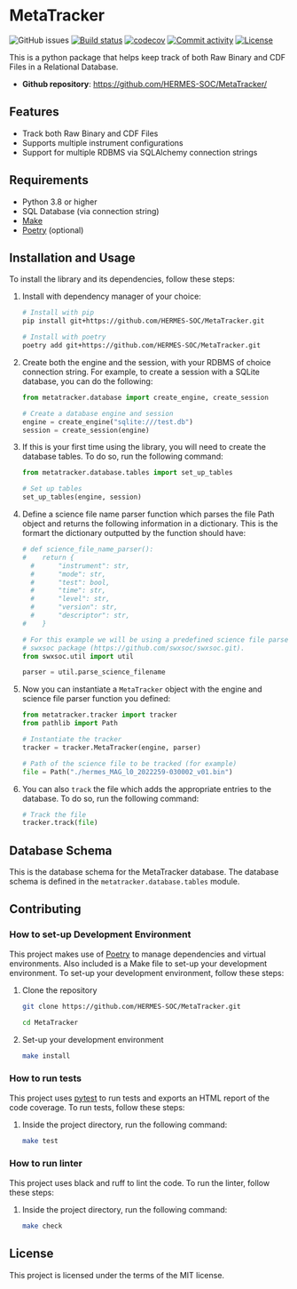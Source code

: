 # MetaTracker


![GitHub issues](https://img.shields.io/github/issues/HERMES-SOC/MetaTracker)
[![Build status](https://img.shields.io/github/actions/workflow/status/HERMES-SOC/MetaTracker/main.yml?branch=main)](https://github.com/HERMES-SOC/MetaTracker/actions/workflows/main.yml?query=branch%3Amain)
[![codecov](https://codecov.io/gh/HERMES-SOC/MetaTracker/branch/main/graph/badge.svg)](https://codecov.io/gh/HERMES-SOC/MetaTracker)
[![Commit activity](https://img.shields.io/github/commit-activity/m/HERMES-SOC/MetaTracker)](https://img.shields.io/github/commit-activity/m/HERMES-SOC/MetaTracker)
[![License](https://img.shields.io/github/license/HERMES-SOC/MetaTracker)](https://img.shields.io/github/license/HERMES-SOC/MetaTracker)

This is a python package that helps keep track of both Raw Binary and CDF Files in a Relational Database.

- **Github repository**: <https://github.com/HERMES-SOC/MetaTracker/>

## Features
- Track both Raw Binary and CDF Files
- Supports multiple instrument configurations
- Support for multiple RDBMS via SQLAlchemy connection strings

## Requirements
- Python 3.8 or higher
- SQL Database (via connection string)
- [Make](https://www.gnu.org/software/make/manual/make.html) 
- [Poetry](https://github.com/python-poetry/poetry) (optional)

## Installation and Usage
To install the library and its dependencies, follow these steps:

1. Install with dependency manager of your choice:
    ```bash
    # Install with pip
    pip install git+https://github.com/HERMES-SOC/MetaTracker.git

    # Install with poetry
    poetry add git+https://github.com/HERMES-SOC/MetaTracker.git
    ```


2. Create both the engine and the session, with your RDBMS of choice connection string. For example, to create a session with a SQLite database, you can do the following:
    ```python
    from metatracker.database import create_engine, create_session

    # Create a database engine and session
    engine = create_engine("sqlite:///test.db")
    session = create_session(engine)
    ```

3. If this is your first time using the library, you will need to create the database tables. To do so, run the following command:
    ```python
    from metatracker.database.tables import set_up_tables

    # Set up tables
    set_up_tables(engine, session)
    ```

4. Define a science file name parser function which parses the file Path object and returns the following information in a dictionary. This is the formart the dictionary outputted by the function should have:
    ```python
    # def science_file_name_parser():
    #    return {
      #      "instrument": str,
      #      "mode": str,
      #      "test": bool,
      #      "time": str,
      #      "level": str,
      #      "version": str,
      #      "descriptor": str,
    #    }
    
    # For this example we will be using a predefined science file parser defined in the 
    # swxsoc package (https://github.com/swxsoc/swxsoc.git).
    from swxsoc.util import util

    parser = util.parse_science_filename
    ```
5. Now you can instantiate a `MetaTracker` object with the engine and science file parser function you defined:
    ```python
    from metatracker.tracker import tracker
    from pathlib import Path

    # Instantiate the tracker
    tracker = tracker.MetaTracker(engine, parser)

    # Path of the science file to be tracked (for example)
    file = Path("./hermes_MAG_l0_2022259-030002_v01.bin")
    ```
6. You can also `track` the file which adds the appropriate entries to the database. To do so, run the following command:
    ```python
    # Track the file
    tracker.track(file)
    ```

## Database Schema
This is the database schema for the MetaTracker database. The database schema is defined in the `metatracker.database.tables` module. 

## Contributing
### How to set-up Development Environment
This project makes use of [Poetry](https://python-poetry.org/) to manage dependencies and virtual environments. Also included is a Make file to set-up your development environment. To set-up your development environment, follow these steps:

1. Clone the repository

    ```bash
    git clone https://github.com/HERMES-SOC/MetaTracker.git

    cd MetaTracker
    ```

2. Set-up your development environment

    ```bash
    make install
    ```


### How to run tests
This project uses [pytest](https://docs.pytest.org/en/stable/) to run tests and exports an HTML report of the code coverage. To run tests, follow these steps:

1. Inside the project directory, run the following command:

    ```bash
    make test
    ```


### How to run linter
This project uses black and ruff to lint the code. To run the linter, follow these steps:

1. Inside the project directory, run the following command:

    ```bash
    make check
    ```

## License
This project is licensed under the terms of the MIT license.


